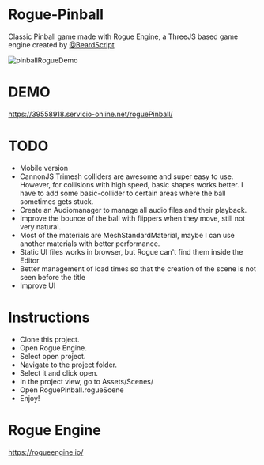 # Rogue-Pinball
Classic Pinball game made with Rogue Engine, a ThreeJS based game engine created by [@BeardScript](https://github.com/BeardScript)

![pinballRogueDemo](https://user-images.githubusercontent.com/3352700/146996861-5a89cd3e-ae4b-47a8-ad77-f260c463951f.gif)

# DEMO

https://39558918.servicio-online.net/roguePinball/

# TODO

 - Mobile version
 - CannonJS Trimesh colliders are awesome and super easy to use. However, for collisions with high speed, basic shapes works better. I have to add some basic-collider to certain areas where the ball sometimes gets stuck.
 - Create an Audiomanager to manage all audio files and their playback.
 - Improve the bounce of the ball with flippers when they move, still not very natural.
 - Most of the materials are MeshStandardMaterial, maybe I can use another materials with better performance.
 - Static UI files works in browser, but Rogue can't find them inside the Editor
 - Better management of load times so that the creation of the scene is not seen before the title
 - Improve UI


# Instructions
* Clone this project.
* Open Rogue Engine.
* Select open project.
* Navigate to the project folder.
* Select it and click open.
* In the project view, go to Assets/Scenes/
* Open RoguePinball.rogueScene
* Enjoy!

# Rogue Engine
https://rogueengine.io/


